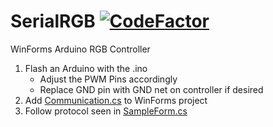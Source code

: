 # SerialRGB [![CodeFactor](https://www.codefactor.io/repository/github/bradmartin333/serialrgb/badge)](https://www.codefactor.io/repository/github/bradmartin333/serialrgb)
WinForms Arduino RGB Controller

1) Flash an Arduino with the .ino
	- Adjust the PWM Pins accordingly
	- Replace GND pin with GND net on controller if desired
2) Add [Communication.cs](https://github.com/bradmartin333/SerialRGB/blob/main/SerialRGBController/SerialRGBController/Communication.cs) to WinForms project
3) Follow protocol seen in [SampleForm.cs](https://github.com/bradmartin333/SerialRGB/blob/main/SerialRGBController/SerialRGBSample/SampleForm.cs)
